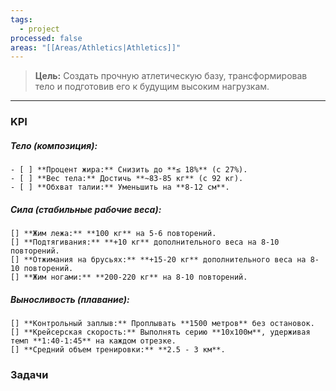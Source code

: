 ```yaml
---
tags:
  - project
processed: false
areas: "[[Areas/Athletics|Athletics]]"
---
```

> **Цель:** Создать прочную атлетическую базу, трансформировав тело и подготовив его к будущим высоким нагрузкам.
---

### KPI

##### Тело (композиция):
	- [ ] **Процент жира:** Снизить до **≤ 18%** (с 27%).
	- [ ] **Вес тела:** Достичь **~83-85 кг** (с 92 кг).
	- [ ] **Обхват талии:** Уменьшить на **8-12 см**.

##### Сила (стабильные рабочие веса):
	[] **Жим лежа:** **100 кг** на 5-6 повторений.
	[] **Подтягивания:** **+10 кг** дополнительного веса на 8-10 повторений.
	[] **Отжимания на брусьях:** **+15-20 кг** дополнительного веса на 8-10 повторений.
	[] **Жим ногами:** **200-220 кг** на 8-10 повторений.

##### Выносливость (плавание):
	[] **Контрольный заплыв:** Проплывать **1500 метров** без остановок.
	[] **Крейсерская скорость:** Выполнять серию **10х100м**, удерживая темп **1:40-1:45** на каждом отрезке.
	[] **Средний объем тренировки:** **2.5 - 3 км**.


### Задачи